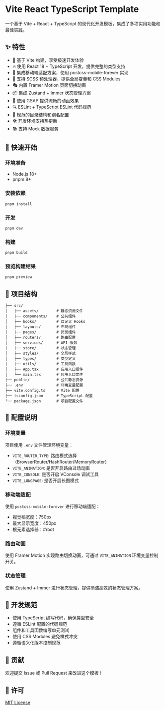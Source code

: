 # Vite React TypeScript Template

一个基于 Vite + React + TypeScript 的现代化开发模板，集成了多项实用功能和最佳实践。

## ✨ 特性

- 🚀 基于 Vite 构建，享受极速开发体验
- 🔥 使用 React 18 + TypeScript 开发，提供完整的类型支持
- 📱 集成移动端适配方案，使用 postcss-mobile-forever 实现
- 🎨 支持 SCSS 预处理器，提供全局变量和 CSS Modules
- 🎭 内置 Framer Motion 页面切换动画
- 📦 集成 Zustand + Immer 状态管理方案
- 🎯 使用 GSAP 提供流畅的动画效果
- 🔍 ESLint + TypeScript ESLint 代码规范
- 📂 规范的目录结构和别名配置
- 🛠️ 开发环境支持热更新
- 📚 支持 Mock 数据服务

## 🚀 快速开始

### 环境准备

- Node.js 18+
- pnpm 8+

### 安装依赖

```bash
pnpm install
```

### 开发

```bash
pnpm dev
```

### 构建

```bash
pnpm build
```

### 预览构建结果

```bash
pnpm preview
```

## 📂 项目结构

```
├── src/
│   ├── assets/        # 静态资源文件
│   ├── components/    # 公共组件
│   ├── hooks/         # 自定义 Hooks
│   ├── layouts/       # 布局组件
│   ├── pages/         # 页面组件
│   ├── routers/       # 路由配置
│   ├── services/      # API 服务
│   ├── store/         # 状态管理
│   ├── styles/        # 全局样式
│   ├── types/         # 类型定义
│   ├── utils/         # 工具函数
│   ├── App.tsx        # 应用入口组件
│   └── main.tsx       # 应用入口文件
├── public/            # 公共静态资源
├── .env               # 环境变量配置
├── vite.config.ts     # Vite 配置
├── tsconfig.json      # TypeScript 配置
└── package.json       # 项目配置文件
```

## 🔧 配置说明

### 环境变量

项目使用 `.env` 文件管理环境变量：

- `VITE_ROUTER_TYPE`: 路由模式选择（BrowserRouter/HashRouter/MemoryRouter）
- `VITE_ANIMATION`: 是否开启路由过场动画
- `VITE_CONSOLE`: 是否开启 VConsole 调试工具
- `VITE_LONGPAGE`: 是否开启长图模式

### 移动端适配

使用 `postcss-mobile-forever` 进行移动端适配：

- 视觉稿宽度：750px
- 最大显示宽度：450px
- 根元素选择器：#root

### 路由动画

使用 Framer Motion 实现路由切换动画，可通过 `VITE_ANIMATION` 环境变量控制开关。

### 状态管理

使用 Zustand + Immer 进行状态管理，提供简洁高效的状态管理方案。

## 📝 开发规范

- 使用 TypeScript 编写代码，确保类型安全
- 遵循 ESLint 配置的代码规范
- 组件和工具函数编写单元测试
- 使用 CSS Modules 避免样式冲突
- 遵循语义化版本控制规范

## 🤝 贡献

欢迎提交 Issue 或 Pull Request 来改进这个模板！

## 📄 许可

[MIT License](LICENSE)
